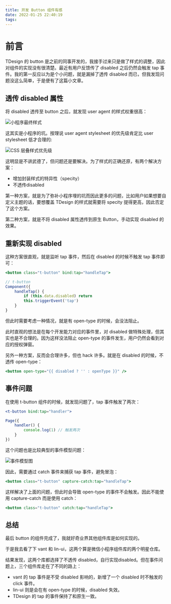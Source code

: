 ```yaml
---
title: 开发 Button 组件有感
date: 2022-01-25 22:40:19
tags:
---
```


# 前言

TDesign 的 button 是之前的同事开发的，我接手过来只是做了样式的调整，因此对组件的实现没有很清楚。最近有用户反馈传了 disabled 之后仍然会触发 tap 事件。我的第一反应以为是个小问题，就是漏掉了透传 disabled 而已，但我发现问题没这么简单，于是便有了这篇小文章。

<!-- more -->

## 透传 disabled 属性

将 disabled 透传至 button 之后，就发现 user agent 的样式权重很高：

![小程序最终样式](/blog/images/miniprogram/user-agent.png)

这其实是小程序的坑。按理说 user agent stylesheet 的优先级肯定比 user stylesheet 低才合理的:

![CSS 层叠样式优先级](/blog/images/miniprogram/css-cascade.png)

这明显是不讲武德了，但问题还是要解决。为了样式的正确还原，有两个解决方案：

- 增加封装样式的特异性（specity）
- 不透传disabled

第一种方案，就是为了弥补小程序埋的坑而因此更多的问题，比如用户如果想要自定义主题的话，要想覆盖 TDesign 的样式就需要将 specity 提得更高，因此否定了这个方案。

第二种方案，就是不将 disabled 属性透传到原生 Button，手动实现 disabled 的效果。

## 重新实现 disabled

这种方案很直观，就是监听 tap 事件，然后在 disabled 的时候不触发 tap 事件即可：

```jsx
<button class="t-button" bind:tap="handleTap">
```

```jsx
// t-button
Component({
	handleTap() {
		if (this.data.disabled) return
		this.triggerEvent('tap')
	}
}
```

但此时需要考虑一种情况，就是有 open-type 的时候，会没法阻止。

此时直观的想法是在每个开发能力对应的事件里，对 disabled 做特殊处理，但其实也是不合理的。因为这样没法阻止 open-type 的事件发生，用户仍然会看到对应的授权弹窗。

另外一种方案，反而会合理许多，但也 hack 许多。就是在 disabled 的时候，不透传 open-type：

```jsx
<button open-type="{{ disabled ? '' : openType }}" />
```

## 事件问题

在使用 t-button 组件的时候，就发现问题了，tap 事件触发了两次：

```jsx
<t-button bind:tap="handler">
```

```jsx
Page({
	handler() {
		console.log(1) // 触发两次
	}
})
```

这个问题也是比较典型的事件模型问题：

![事件模型图](/blog/images/miniprogram/eventflow.svg)

因此，需要通过 catch 事件来捕获 tap 事件，避免冒泡：

```jsx
<button class="t-button" capture-catch:tap="handleTap">
```

这样解决了上面的问题，但此时会导致 open-type 的事件不会触发。因此不能使用 capture-catch 而是使用 catch：

```jsx
<button class="t-button" catch:tap="handleTap">
```

## 总结

最后 button 的组件完成了，我就好奇业界其他组件库是如何实现的。

于是我去看了下 vant 和 lin-ui，这两个算是微信小程序组件库的两个明星仓库。

结果发现，这两个库都选择了不透传 disabled，自行实现disabled。但在事件问题上，三个组件库走在了不同的路上：

- vant 的 tap 事件是不受 disabled 影响的，新增了一个 disabled 时不触发的 click 事件。
- lin-ui 则是会在有 open-type 的时候，disabled 失效。
- TDesign 的 tap 的事件保持了和原生一致。